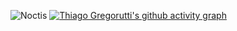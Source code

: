 ![Noctis](https://tenor.com/view/noctis-lucis-caelum-noctis-ffxv-ff-final-fantasy-gif-67254588744488966)
[![Thiago Gregorutti's github activity graph](https://github-readme-activity-graph.vercel.app/graph?username=ThiagoGregorutti&theme=high-contrast)](https://github.com/ThiagoGregorutti/github-readme-activity-graph)
